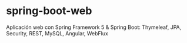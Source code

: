 # spring-boot-web
Aplicación web con Spring Framework 5 & Spring Boot: Thymeleaf, JPA, Security, REST, MySQL, Angular, WebFlux
